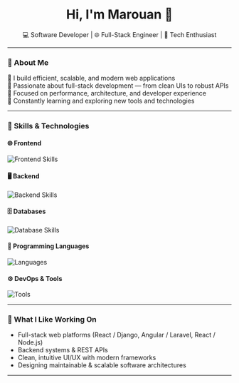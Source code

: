 <h1 align="center">Hi, I'm Marouan 👋</h1>
<p align="center">
  💻 Software Developer | 🌐 Full-Stack Engineer | 🚀 Tech Enthusiast  
</p>

---

### 💼 About Me
🔹 I build efficient, scalable, and modern web applications  
🔹 Passionate about full-stack development — from clean UIs to robust APIs  
🔹 Focused on performance, architecture, and developer experience  
🔹 Constantly learning and exploring new tools and technologies  

---

### 🧠 Skills & Technologies

#### 🌐 Frontend
<p align="left">
  <img src="https://skillicons.dev/icons?i=html,css,js,ts,react,angular,bootstrap" alt="Frontend Skills" />
</p>

#### 🖥️ Backend
<p align="left">
  <img src="https://skillicons.dev/icons?i=nodejs,express,django,flask,laravel,symfony,fastapi" alt="Backend Skills" />
</p>

#### 🗄️ Databases
<p align="left">
  <img src="https://skillicons.dev/icons?i=mysql,postgresql,mongodb,firebase,redis,sqlite" alt="Database Skills" />
</p>

#### 🧩 Programming Languages
<p align="left">
  <img src="https://skillicons.dev/icons?i=python,java,php,c,cpp" alt="Languages" />
</p>

#### ⚙️ DevOps & Tools
<p align="left">
  <img src="https://skillicons.dev/icons?i=git,github,postman,vscode,linux" alt="Tools" />
</p>

---

### 🚀 What I Like Working On
- Full-stack web platforms (React / Django, Angular / Laravel, React / Node.js)  
- Backend systems & REST APIs  
- Clean, intuitive UI/UX with modern frameworks  
- Designing maintainable & scalable software architectures  

---


